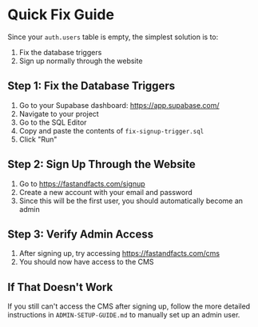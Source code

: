 # Quick Fix Guide

Since your `auth.users` table is empty, the simplest solution is to:

1. Fix the database triggers
2. Sign up normally through the website

## Step 1: Fix the Database Triggers

1. Go to your Supabase dashboard: https://app.supabase.com/
2. Navigate to your project
3. Go to the SQL Editor
4. Copy and paste the contents of `fix-signup-trigger.sql`
5. Click "Run"

## Step 2: Sign Up Through the Website

1. Go to https://fastandfacts.com/signup
2. Create a new account with your email and password
3. Since this will be the first user, you should automatically become an admin

## Step 3: Verify Admin Access

1. After signing up, try accessing https://fastandfacts.com/cms
2. You should now have access to the CMS

## If That Doesn't Work

If you still can't access the CMS after signing up, follow the more detailed instructions in `ADMIN-SETUP-GUIDE.md` to manually set up an admin user. 